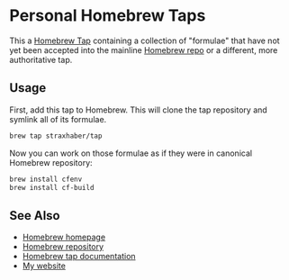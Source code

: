 # Personal Homebrew Taps

This a [Homebrew Tap][] containing a collection of "formulae" that have not yet been accepted into the mainline [Homebrew repo][] or a different, more authoritative tap.

## Usage

First, add this tap to Homebrew.  This will clone the tap repository and symlink all of its formulae.

```bash
brew tap straxhaber/tap
```

Now you can work on those formulae as if they were in canonical Homebrew repository:

```bash
brew install cfenv
brew install cf-build
```

## See Also
* [Homebrew homepage][Homebrew website]
* [Homebrew repository][Homebrew repo]
* [Homebrew tap documentation][Homebrew tap]
* [My website](www.straxhaber.com)


[Homebrew website]: http://brew.sh/
[Homebrew repo]: https://github.com/Homebrew/homebrew
[Homebrew Tap]: https://github.com/Homebrew/homebrew/blob/master/share/doc/homebrew/How-to-Create-and-Maintain-a-Tap.md
